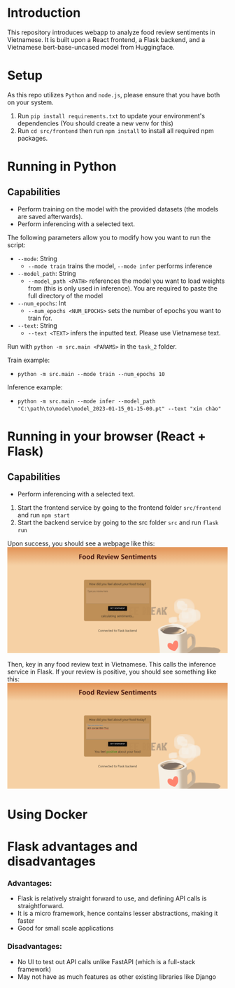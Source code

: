 # Introduction
This repository introduces webapp to analyze food review sentiments in Vietnamese. It is built upon a React frontend, a Flask backend, and a Vietnamese bert-base-uncased model from Huggingface.

# Setup
As this repo utilizes `Python` and `node.js`, please ensure that you have both on your system.
1. Run `pip install requirements.txt` to update your environment's dependencies (You should create a new venv for this)
2. Run `cd src/frontend` then run `npm install` to install all required npm packages.

# Running in Python
## Capabilities
- Perform training on the model with the provided datasets (the models are saved afterwards).
- Perform inferencing with a selected text.

The following parameters allow you to modify how you want to run the script:
- `--mode`: String
    - `--mode train` trains the model, `--mode infer` performs inference
- `--model_path`: String
    - `--model_path <PATH>` references the model you want to load weights from (this is only used in inference). You are required to paste the full directory of the model
- `--num_epochs`: Int
    - `--num_epochs <NUM_EPOCHS>` sets the number of epochs you want to train for.
- `--text`: String
    - `--text <TEXT>` infers the inputted text. Please use Vietnamese text.

Run with `python -m src.main <PARAMS>` in the `task_2` folder.

Train example:
- `python -m src.main --mode train --num_epochs 10`

Inference example:
- `python -m src.main --mode infer --model_path "C:\path\to\model\model_2023-01-15_01-15-00.pt" --text "xin chào"`

# Running in your browser (React + Flask)
## Capabilities
- Perform inferencing with a selected text.

1. Start the frontend service by going to the frontend folder `src/frontend` and run `npm start`
2. Start the backend service by going to the src folder `src` and run `flask run`

Upon success, you should see a webpage like this:
![Landing Page](images/landing_page.png "Landing Page")

Then, key in any food review text in Vietnamese. This calls the inference service in Flask. If your review is positive, you should see something like this:
![Inference Example](images/inference_example.png "Inference Example")

# Using Docker

# Flask advantages and disadvantages
### Advantages:
- Flask is relatively straight forward to use, and defining API calls is straightforward.
- It is a micro framework, hence contains lesser abstractions, making it faster
- Good for small scale applications

### Disadvantages:
- No UI to test out API calls unlike FastAPI (which is a full-stack framework)
- May not have as much features as other existing libraries like Django